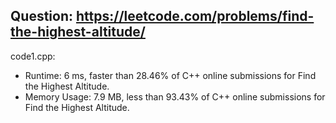 ## Question: https://leetcode.com/problems/find-the-highest-altitude/

code1.cpp:
* Runtime: 6 ms, faster than 28.46% of C++ online submissions for Find the Highest Altitude.
* Memory Usage: 7.9 MB, less than 93.43% of C++ online submissions for Find the Highest Altitude.